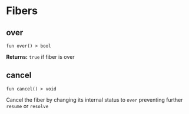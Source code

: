 # Fibers

## over
```buzz
fun over() > bool
```
**Returns:** `true` if fiber is over

## cancel
```buzz
fun cancel() > void
```
Cancel the fiber by changing its internal status to `over` preventing further `resume` or `resolve`
